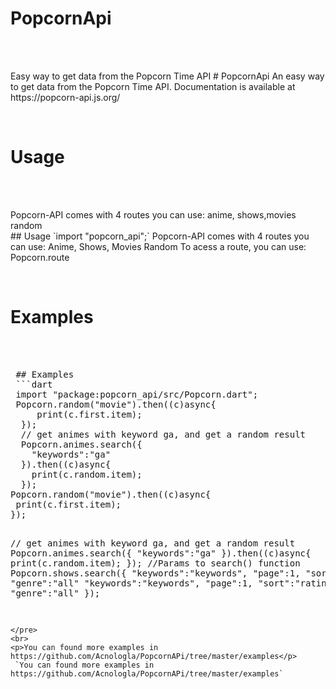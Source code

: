 
<h1>PopcornApi</h1><br><br>
<p>
Easy way to get data from the Popcorn Time API
# PopcornApi
 An easy way to get data from the Popcorn Time API.
Documentation is available at https://popcorn-api.js.org/
</p><br>
<h1>Usage</h1><br><br>
<p>
Popcorn-API comes with 4 routes you can use: anime, shows,movies random<br>
 ## Usage
 `import "popcorn_api";`
Popcorn-API comes with 4 routes you can use: Anime, Shows, Movies Random
To acess a route, you can use: Popcorn.route
</p><br>
<h1>Examples</h1><br><br>
<pre>
 ## Examples
 ```dart
 import "package:popcorn_api/src/Popcorn.dart";
 Popcorn.random("movie").then((c)async{
     print(c.first.item);
  });
  // get animes with keyword ga, and get a random result
  Popcorn.animes.search({
    "keywords":"ga"
  }).then((c)async{
    print(c.random.item);
  });
Popcorn.random("movie").then((c)async{
 print(c.first.item);
});
  
// get animes with keyword ga, and get a random result
Popcorn.animes.search({
  "keywords":"ga"
}).then((c)async{
  print(c.random.item);
});
 //Params to search() function
Popcorn.shows.search({
    "keywords":"keywords",
    "page":1,
    "sort":"rating",
    "genre":"all"
  "keywords":"keywords",
  "page":1,
  "sort":"rating",
  "genre":"all"
});
```
</pre>
<br>
<p>You can found more examples in https://github.com/Acnologla/PopcornAPi/tree/master/examples</p>
 `You can found more examples in https://github.com/Acnologla/PopcornAPi/tree/master/examples`